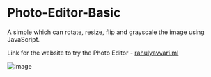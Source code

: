 # Photo-Editor-Basic

A simple which can rotate, resize, flip and grayscale the image using JavaScript.

Link for the website to try the Photo Editor - [rahulyavvari.ml](rahulyavvari.ml)

![image](https://user-images.githubusercontent.com/88090422/235055269-d3db4b3f-c69c-4c1b-93b9-d76ceab1dcc6.png)
